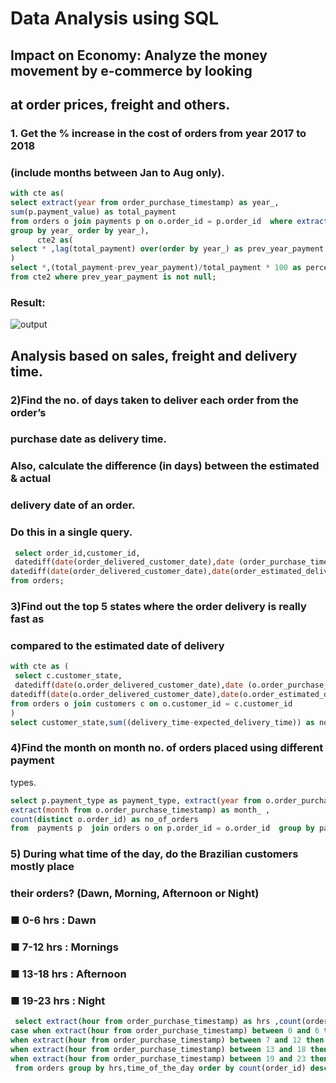 # Data Analysis using SQL
## Impact on Economy: Analyze the money movement by e-commerce by looking
## at order prices, freight and others.
### 1. Get the % increase in the cost of orders from year 2017 to 2018
### (include months between Jan to Aug only).
``` sql
with cte as(
select extract(year from order_purchase_timestamp) as year_,
sum(p.payment_value) as total_payment 
from orders o join payments p on o.order_id = p.order_id  where extract(month from order_purchase_timestamp) between 1 and 8 
group by year_ order by year_),
	  cte2 as(
select * ,lag(total_payment) over(order by year_) as prev_year_payment from cte 
)
select *,(total_payment-prev_year_payment)/total_payment * 100 as percent_changed 
from cte2 where prev_year_payment is not null;
```
### Result:
![output](images)
## Analysis based on sales, freight and delivery time.
 ### 2)Find the no. of days taken to deliver each order from the order’s
### purchase date as delivery time.
### Also, calculate the difference (in days) between the estimated & actual
### delivery date of an order.
### Do this in a single query.
``` sql
 select order_id,customer_id,
 datediff(date(order_delivered_customer_date),date (order_purchase_timestamp)) as delivery_time,
datediff(date(order_delivered_customer_date),date(order_estimated_delivery_date))as expected_delivery_time 
from orders;
```


### 3)Find out the top 5 states where the order delivery is really fast as
### compared to the estimated date of delivery
``` sql
with cte as (
 select c.customer_state,
 datediff(date(o.order_delivered_customer_date),date (o.order_purchase_timestamp)) as delivery_time,
datediff(date(o.order_delivered_customer_date),date(o.order_estimated_delivery_date))as expected_delivery_time
from orders o join customers c on o.customer_id = c.customer_id
)
select customer_state,sum((delivery_time-expected_delivery_time)) as no_of_days_saved from cte group by c.customer_state order by no_of_days_saved desc limit 5 ;
```

### 4)Find the month on month no. of orders placed using different payment
types.
``` sql
select p.payment_type as payment_type, extract(year from o.order_purchase_timestamp) as year_ ,
extract(month from o.order_purchase_timestamp) as month_ ,
count(distinct o.order_id) as no_of_orders
from  payments p  join orders o on p.order_id = o.order_id  group by payment_type,year_,month_ ;
```
### 5)  During what time of the day, do the Brazilian customers mostly place
### their orders? (Dawn, Morning, Afternoon or Night)
###  ■ 0-6 hrs : Dawn
###  ■ 7-12 hrs : Mornings
###  ■ 13-18 hrs : Afternoon
###  ■ 19-23 hrs : Night
``` sql
 select extract(hour from order_purchase_timestamp) as hrs ,count(order_id) as no_of_orders,
case when extract(hour from order_purchase_timestamp) between 0 and 6 then 'Dawn'
when extract(hour from order_purchase_timestamp) between 7 and 12 then 'Mornings'
when extract(hour from order_purchase_timestamp) between 13 and 18 then 'Afternoon'
when extract(hour from order_purchase_timestamp) between 19 and 23 then 'Night' end as time_of_the_day 
 from orders group by hrs,time_of_the_day order by count(order_id) desc;
```
